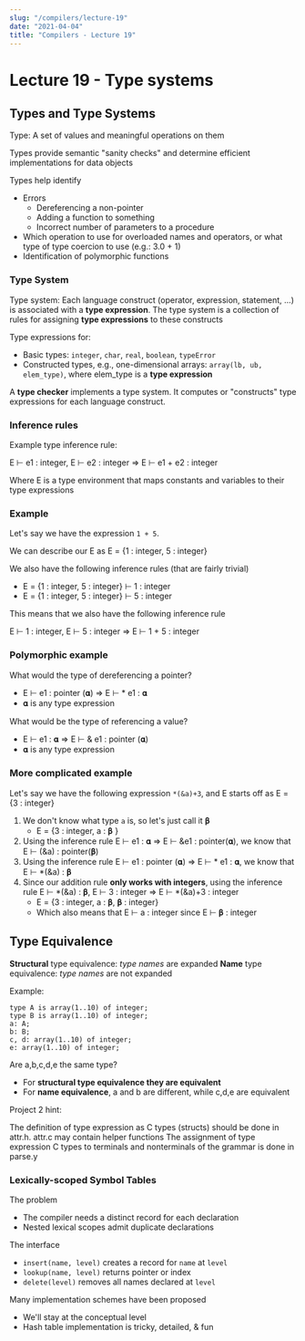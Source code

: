 ```yaml
---
slug: "/compilers/lecture-19"
date: "2021-04-04"
title: "Compilers - Lecture 19"
---
```


# Lecture 19 - Type systems

## Types and Type Systems

Type: A set of values and meaningful operations on them

Types provide semantic "sanity checks" and determine efficient implementations for data objects

Types help identify
  - Errors
    - Dereferencing a non-pointer
    - Adding a function to something
    - Incorrect number of parameters to a procedure
  - Which operation to use for overloaded names and operators, or what type of type coercion to use (e.g.: 3.0 + 1)
  - Identification of polymorphic functions

### Type System

Type system: Each language construct (operator, expression, statement, ...) is associated with a **type expression**. The type system is a collection of rules for assigning **type expressions** to these constructs

Type expressions for:
  - Basic types: `integer`, `char`, `real`, `boolean`, `typeError`
  - Constructed types, e.g., one-dimensional arrays: `array(lb, ub, elem_type)`, where elem\_type is a **type expression**

A **type checker** implements a type system. It computes or "constructs" type expressions for each language construct.

### Inference rules

Example type inference rule:

E ⊢ e1 : integer, E ⊢ e2 : integer => E ⊢ e1 + e2 : integer

Where E is a type environment that maps constants and variables to their type expressions

### Example

Let's say we have the expression `1 + 5`.

We can describe our E as E = {1 : integer, 5 : integer}

We also have the following inference rules (that are fairly trivial)
- E = {1 : integer, 5 : integer} ⊢ 1 : integer
- E = {1 : integer, 5 : integer} ⊢ 5 : integer

This means that we also have the following inference rule

E ⊢ 1 : integer, E ⊢ 5 : integer => E ⊢ 1 + 5 : integer

### Polymorphic example

What would the type of dereferencing a pointer?
- E ⊢ e1 : pointer (𝛂) => E ⊢ \* e1 : 𝛂
- 𝛂 is any type expression

What would be the type of referencing a value?
- E ⊢ e1 : 𝛂 => E ⊢ & e1 : pointer (𝛂)
- 𝛂 is any type expression

### More complicated example

Let's say we have the following expression `*(&a)+3`, and E starts off as E = {3 : integer}

1. We don't know what type `a` is, so let's just call it 𝛃
    - E = {3 : integer, a : 𝛃 }
2. Using the inference rule E ⊢ e1 : 𝛂 => E ⊢ &e1 : pointer(𝛂), we know that E ⊢ (&a) : pointer(𝛃)
3. Using the inference rule E ⊢ e1 : pointer (𝛂) => E ⊢ \* e1 : 𝛂, we know that E ⊢ \*(&a) : 𝛃
4. Since our addition rule **only works with integers**, using the inference rule E ⊢ \*(&a) : 𝛃, E ⊢ 3 : integer => E ⊢ \*(&a)+3 : integer
    - E = {3 : integer, a : 𝛃, 𝛃 : integer}
    - Which also means that E ⊢ a : integer since E ⊢ 𝛃 : integer

## Type Equivalence

**Structural** type equivalence: _type names_ are expanded
**Name** type equivalence: _type names_ are not expanded

Example:
```
type A is array(1..10) of integer;
type B is array(1..10) of integer;
a: A;
b: B;
c, d: array(1..10) of integer;
e: array(1..10) of integer;
```

Are a,b,c,d,e the same type? 
- For **structural type equivalence they are equivalent**
- For **name equivalence**, a and b are different, while c,d,e are equivalent

Project 2 hint:

The definition of type expression as C types (structs) should be done in attr.h. attr.c may contain helper functions
The assignment of type expression C types to terminals and nonterminals of the grammar is done in parse.y

### Lexically-scoped Symbol Tables

The problem
- The compiler needs a distinct record for each declaration
- Nested lexical scopes admit duplicate declarations

The interface
- `insert(name, level)` creates a record for `name` at `level`
- `lookup(name, level)` returns pointer or index
- `delete(level)` removes all names declared at `level`

Many implementation schemes have been proposed
- We'll stay at the conceptual level
- Hash table implementation is tricky, detailed, & fun

